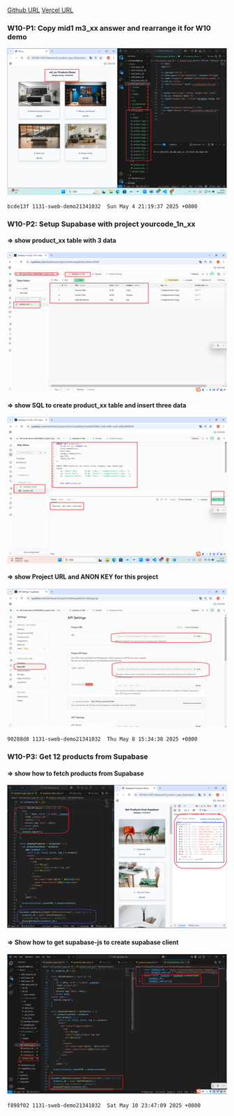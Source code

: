 [Github URL](https://github.com/1131-sweb-demo-213410326-crypto/1132-2N-demo-26)
[Vercel URL](https://1132-2-n-demo-26.vercel.app/#)
### W10-P1: Copy mid1 m3_xx answer and rearrange it for W10 demo
 
![](w10-p1.png)
 
```
bcde13f 1131-sweb-demo21341032  Sun May 4 21:19:37 2025 +0800  
```
### W10-P2: Setup Supabase with project yourcode_1n_xx
 
#### => show product_xx table with 3 data
 
![](w10-p2-1.png)
 
#### => show SQL to create product_xx table and insert three data
 
![](w10-p2-2.png)
 
#### => show Project URL and ANON KEY for this project
 
![](w10-p2-3.png)
 
```
90288d8 1131-sweb-demo21341032  Thu May 8 15:34:38 2025 +0800 
```
### W10-P3: Get 12 products from Supabase
 
#### => show how to fetch products from Supabase
 
![](w10-p3-1.png)
 
#### => Show how to get supabase-js to create supabase client
 
![](w10-p3-2.png)
 
```
f898f02 1131-sweb-demo21341032  Sat May 10 23:47:09 2025 +0800
```